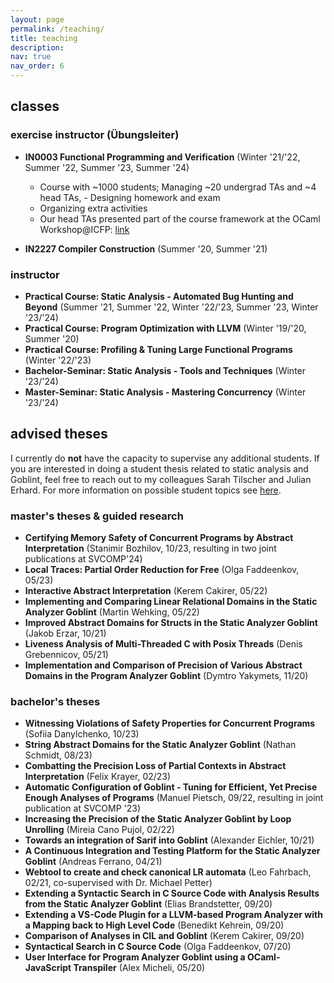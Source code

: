 ```yaml
---
layout: page
permalink: /teaching/
title: teaching
description:
nav: true
nav_order: 6
---
```


## classes

### exercise instructor (Übungsleiter)

- **IN0003 Functional Programming and Verification** (Winter '21/'22, Summer '22, Summer '23, Summer '24)

  - Course with ~1000 students; Managing ~20 undergrad TAs and ~4 head TAs, - Designing homework and exam
  - Organizing extra activities
  - Our head TAs presented part of the course framework at the OCaml Workshop@ICFP: [link](https://icfp23.sigplan.org/details/ocaml-2023-papers/11/Less-Power-for-More-Learning-Restricting-OCaml-Features-for-Effective-Teaching)
  
- **IN2227 Compiler Construction** (Summer '20, Summer '21)

### instructor

- **Practical Course: Static Analysis - Automated Bug Hunting and Beyond** (Summer '21, Summer '22, Winter '22/'23, Summer '23, Winter '23/'24)
- **Practical Course: Program Optimization with LLVM** (Winter '19/'20, Summer '20)
- **Practical Course: Profiling & Tuning Large Functional Programs** (Winter '22/'23)
- **Bachelor-Seminar: Static Analysis - Tools and Techniques** (Winter '23/'24)
- **Master-Seminar: Static Analysis - Mastering Concurrency** (Winter '23/'24)

## advised theses

I currently do **not** have the capacity to supervise any additional students. If you are interested in doing a student thesis related to static analysis and Goblint,
feel free to reach out to my colleagues Sarah Tilscher and Julian Erhard. For more information on possible student topics see [here](https://www.in.tum.de/i02/lehre/studienarbeiten/).

### master's theses & guided research

- **Certifying Memory Safety of Concurrent Programs by Abstract Interpretation** (Stanimir Bozhilov, 10/23, resulting in two joint publications at SVCOMP'24)
- **Local Traces: Partial Order Reduction for Free** (Olga Faddeenkov, 05/23)
- **Interactive Abstract Interpretation** (Kerem Cakirer, 05/22)
- **Implementing and Comparing Linear Relational Domains in the Static Analyzer Goblint** (Martin Wehking, 05/22)
- **Improved Abstract Domains for Structs in the Static Analyzer Goblint** (Jakob Erzar, 10/21)
- **Liveness Analysis of Multi-Threaded C with Posix Threads** (Denis Grebennicov, 05/21)
- **Implementation and Comparison of Precision of Various Abstract Domains in the Program Analyzer Goblint** (Dymtro Yakymets, 11/20)

### bachelor's theses

- **Witnessing Violations of Safety Properties for Concurrent Programs** (Sofiia Danylchenko, 10/23)
- **String Abstract Domains for the Static Analyzer Goblint** (Nathan Schmidt, 08/23)
- **Combatting the Precision Loss of Partial Contexts in Abstract Interpretation** (Felix Krayer, 02/23)
- **Automatic Configuration of Goblint - Tuning for Efficient, Yet Precise Enough Analyses of Programs** (Manuel Pietsch, 09/22, resulting in joint publication at SVCOMP '23)
- **Increasing the Precision of the Static Analyzer Goblint by Loop Unrolling** (Mireia Cano Pujol, 02/22)
- **Towards an integration of Sarif into Goblint** (Alexander Eichler, 10/21)
- **A Continuous Integration and Testing Platform for the Static Analyzer Goblint** (Andreas Ferrano, 04/21)
- **Webtool to create and check canonical LR automata** (Leo Fahrbach, 02/21, co-supervised with Dr. Michael Petter)
- **Extending a Syntactic Search in C Source Code with Analysis Results from the Static Analyzer Goblint** (Elias Brandstetter, 09/20)
- **Extending a VS-Code Plugin for a LLVM-based Program Analyzer with a Mapping back to High Level Code** (Benedikt Kehrein, 09/20)
- **Comparison of Analyses in CIL and Goblint** (Kerem Cakirer, 09/20)
- **Syntactical Search in C Source Code** (Olga Faddeenkov, 07/20)
- **User Interface for Program Analyzer Goblint using a OCaml-JavaScript Transpiler** (Alex Micheli, 05/20)

